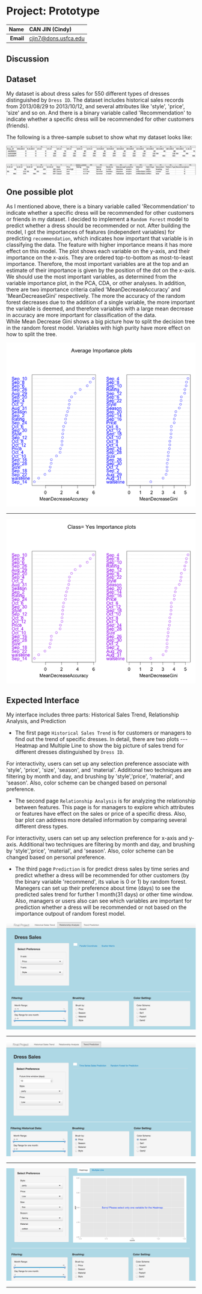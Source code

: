 Project: Prototype
==============================

| **Name**  | CAN JIN (Cindy)  |
|----------:|:-------------|
| **Email** | cjin7@dons.usfca.edu |

## Discussion ##

## Dataset ##
My dataset is about dress sales for 550 different types of dresses distinguished by `Dress ID`. The dataset includes
historical sales records from 2013/08/29 to 2013/10/12, and several attributes like 'style', 'price', 'size' and so on.
And there is a binary variable called 'Recommendation' to indicate whether a specific dress will be recommended for other
customers (friends).

The following is a three-sample subset to show what my dataset looks like:

![IMAGE](sample1.png)

![IMAGE](sample2.png)


## One possible plot ##

As I mentioned above, there is a binary variable called 'Recommendation' to indicate whether a specific dress will be recommended for other
customers or friends in my dataset. I decided to implement a `Random Forest` model to predict whether a dress should be recommended or not.
After building the model, I got the importances of features (independent variables) for predicting `recommendation`, which indicates
how important that variable is in classifying the data.
The feature with higher importance means it has more effect on this model. 
The plot shows each variable on the y-axis, and their importance on the x-axis.
They are ordered top-to-bottom as most-to-least importance.  Therefore, the most important variables are at the top and an estimate of their 
importance is given by the position of the dot on the x-axis. We should use the most important variables, as determined from the variable
importance plot, in the PCA, CDA, or other analyses. 
In addition, there are two importance criteria
called 'MeanDecreaseAccuracy' and 'MeanDecreaseGini' respectively.
The more the accuracy of the random forest decreases due to the addition of a single variable, the more important the variable is deemed, and
therefore variables with a large mean decrease in accuracy are more important for classification of the data.  
While Mean Decrease Gini shows a big picture how to split the decision tree in the random forest model.
Variables with high purity have more effect on how to split the tree.

![IMAGE](importance2.png)

***

![IMAGE](importance1.png)

## Expected Interface ##
My interface includes three parts: Historical Sales Trend, Relationship Analysis, and Prediction

* The first page `Historical Sales Trend` is for customers or managers to find out the trend of specific dresses.
In detail, there are two plots --- Heatmap and Multiple Line to show the big picture of 
sales trend for different dresses distinguished by `Dress ID`.

For interactivity, users can set up any selection preference associate with 'style', 'price', 'size', 'season', and 'material'.
Additional two techniques are filtering by month and day, and brushing by 'style','price', 'material', and 'season'.
Also, color scheme can be changed based on personal preference.


* The second page `Relationship Analysis` is for analyzing the relationship between features. This page is for managers to explore which attributes or features have
effect on the sales or price of a specific dress. Also, bar plot can address more detailed information by comparing several 
different dress types.

For interactivity, users can set up any selection preference for x-axis and y-axis.
Additional two techniques are filtering by month and day, and brushing by 'style','price', 'material', and 'season'.
Also, color scheme can be changed based on personal preference.

* The third page `Prediction`  is for predict dress sales by time series and predict whether a dress will be recommended for other customers (by the binary 
variable 'recommend', its value is 0 or 1) by random forest. Manegers can set up their preference about time (days) to see the predicted sales trend for further 
1 month(31 days) or other time window. Also, managers or users also can see which variables are important for prediction whether a dress will be recommended or not 
based on the importance outpout of random forest model.


![IMAGE](ScreenShot1.png)

***

![IMAGE](ScreenShot2.png)

***

![IMAGE](ScreenShot3.png)

***
